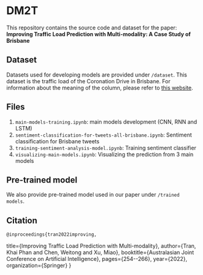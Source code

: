 # DM2T
This repository contains the source code and dataset for the paper: **Improving Traffic Load Prediction with Multi-modality: A Case Study of Brisbane**

## Dataset
Datasets used for developing models are provided under `/dataset`. 
This dataset is the traffic load of the Coronation Drive in Brisbane. For information about the meaning of the column, please refer to [this website](https://www.data.brisbane.qld.gov.au/data/dataset/traffic-data-at-intersection-api).

## Files
1. `main-models-training.ipynb`: main models development (CNN, RNN and LSTM)
2. `sentiment-classification-for-tweets-all-brisbane.ipynb`: Sentiment classification for Brisbane tweets
3. `training-sentiment-analysis-model.ipynb`: Training sentiment classifier
4. `visualizing-main-models.ipynb`: Visualizing the prediction from 3 main models

## Pre-trained model
We also provide pre-trained model used in our paper under `/trained models`.

## Citation
	@inproceedings{tran2022improving,
  title={Improving Traffic Load Prediction with Multi-modality},
  author={Tran, Khai Phan and Chen, Weitong and Xu, Miao},
  booktitle={Australasian Joint Conference on Artificial Intelligence},
  pages={254--266},
  year={2022},
  organization={Springer}
}